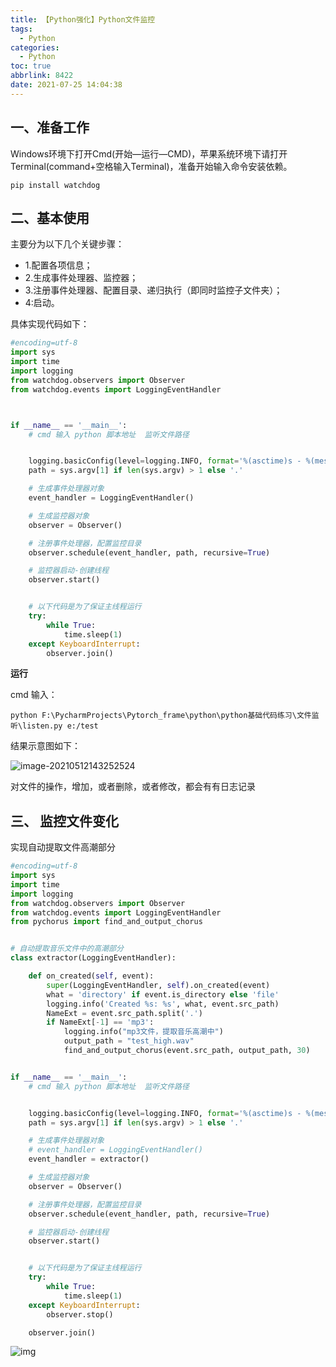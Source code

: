 ```yaml
---
title: 【Python强化】Python文件监控
tags:
  - Python
categories:
  - Python
toc: true
abbrlink: 8422
date: 2021-07-25 14:04:38
---
```


## 一、准备工作

Windows环境下打开Cmd(开始—运行—CMD)，苹果系统环境下请打开Terminal(command+空格输入Terminal)，准备开始输入命令安装依赖。

```shell
pip install watchdog
```

<!--more-->

## 二、基本使用

主要分为以下几个关键步骤：

* 1.配置各项信息；
* 2.生成事件处理器、监控器；
* 3.注册事件处理器、配置目录、递归执行（即同时监控子文件夹）；
* 4:启动。

具体实现代码如下：

```python
#encoding=utf-8
import sys
import time
import logging
from watchdog.observers import Observer
from watchdog.events import LoggingEventHandler



if __name__ == '__main__':
    # cmd 输入 python 脚本地址  监听文件路径


    logging.basicConfig(level=logging.INFO, format='%(asctime)s - %(message)s', datefmt='%Y-%m-%d %H:%M:%S')
    path = sys.argv[1] if len(sys.argv) > 1 else '.'

    # 生成事件处理器对象
    event_handler = LoggingEventHandler()

    # 生成监控器对象
    observer = Observer()

    # 注册事件处理器，配置监控目录
    observer.schedule(event_handler, path, recursive=True)

    # 监控器启动-创建线程
    observer.start()


    # 以下代码是为了保证主线程运行
    try:
        while True:
            time.sleep(1)
    except KeyboardInterrupt:
        observer.join()
```

**运行**

cmd 输入：

```shell
python F:\PycharmProjects\Pytorch_frame\python\python基础代码练习\文件监听\listen.py e:/test
```

结果示意图如下：

![image-20210512143252524](https://cdn.jsdelivr.net/gh/liuhuanhuan963019/blogPicture/md_photos/Python%E6%96%87%E4%BB%B6%E7%9B%91%E6%8E%A7.png)

对文件的操作，增加，或者删除，或者修改，都会有有日志记录

## 三、 监控文件变化

实现自动提取文件高潮部分

```python
#encoding=utf-8
import sys
import time
import logging
from watchdog.observers import Observer
from watchdog.events import LoggingEventHandler
from pychorus import find_and_output_chorus


# 自动提取音乐文件中的高潮部分
class extractor(LoggingEventHandler):

    def on_created(self, event):
        super(LoggingEventHandler, self).on_created(event)
        what = 'directory' if event.is_directory else 'file'
        logging.info('Created %s: %s', what, event.src_path)
        NameExt = event.src_path.split('.')
        if NameExt[-1] == 'mp3':
            logging.info("mp3文件，提取音乐高潮中")
            output_path = "test_high.wav"
            find_and_output_chorus(event.src_path, output_path, 30)


if __name__ == '__main__':
    # cmd 输入 python 脚本地址  监听文件路径


    logging.basicConfig(level=logging.INFO, format='%(asctime)s - %(message)s', datefmt='%Y-%m-%d %H:%M:%S')
    path = sys.argv[1] if len(sys.argv) > 1 else '.'

    # 生成事件处理器对象
    # event_handler = LoggingEventHandler()
    event_handler = extractor()

    # 生成监控器对象
    observer = Observer()

    # 注册事件处理器，配置监控目录
    observer.schedule(event_handler, path, recursive=True)

    # 监控器启动-创建线程
    observer.start()


    # 以下代码是为了保证主线程运行
    try:
        while True:
            time.sleep(1)
    except KeyboardInterrupt:
        observer.stop()

    observer.join()
```

![img](https://mmbiz.qpic.cn/mmbiz_png/h6NqozYcCQ76YR3XHOfh21JLia7tWXZxvznKlVElicDic3aW8m1BtIHgQmTDYPex3sSBjjRiathVEjTJSJUeib3VeDQ/640?wx_fmt=png&tp=webp&wxfrom=5&wx_lazy=1&wx_co=1)

